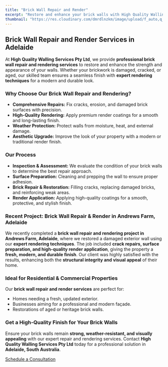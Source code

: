 ```yaml
---
title: "Brick Wall Repair and Render"
excerpt: "Restore and enhance your brick walls with High Quality Walling Services Pty Ltd. We specialize in expert brick wall repair and high-quality render coatings for a durable and stylish finish."
thumbnail: "https://res.cloudinary.com/dmrdlnzkm/image/upload/f_auto,q_auto,w_auto/v1737682034/IMG_4145_p34seu.jpg"
---
```


## Brick Wall Repair and Render Services in Adelaide  

At **High Quality Walling Services Pty Ltd**, we provide **professional brick wall repair and rendering services** to restore and enhance the strength and appearance of your walls. Whether your brickwork is damaged, cracked, or aged, our skilled team ensures a seamless finish with **expert rendering techniques** for a modern and durable look.  

### Why Choose Our Brick Wall Repair and Rendering?  

- **Comprehensive Repairs:** Fix cracks, erosion, and damaged brick surfaces with precision.  
- **High-Quality Rendering:** Apply premium render coatings for a smooth and long-lasting finish.  
- **Weather Protection:** Protect walls from moisture, heat, and external damage.  
- **Aesthetic Upgrade:** Improve the look of your property with a modern or traditional render finish.  

### Our Process  

- **Inspection & Assessment:** We evaluate the condition of your brick walls to determine the best repair approach.  
- **Surface Preparation:** Cleaning and prepping the wall to ensure proper adhesion.  
- **Brick Repair & Restoration:** Filling cracks, replacing damaged bricks, and reinforcing weak areas.  
- **Render Application:** Applying high-quality coatings for a smooth, protective, and stylish finish.  

### Recent Project: Brick Wall Repair & Render in Andrews Farm, Adelaide  

We recently completed a **brick wall repair and rendering project in Andrews Farm, Adelaide**, where we restored a damaged exterior wall using our **expert rendering techniques**. The job included **crack repairs, surface preparation, and high-quality render application**, giving the property a **fresh, modern, and durable finish**. Our client was highly satisfied with the results, enhancing both the **structural integrity and visual appeal** of their home.  

### Ideal for Residential & Commercial Properties  

Our **brick wall repair and render services** are perfect for:  
- Homes needing a fresh, updated exterior.  
- Businesses aiming for a professional and modern façade.  
- Restorations of aged or heritage brick walls.  

### Get a High-Quality Finish for Your Brick Walls  

Ensure your brick walls remain **strong, weather-resistant, and visually appealing** with our expert repair and rendering services. Contact **High Quality Walling Services Pty Ltd** today for a professional solution in **Adelaide, South Australia**.  

[Schedule a Consultation](/contact-us)  